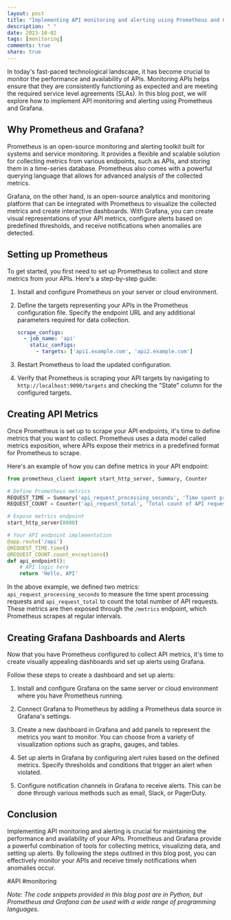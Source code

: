 ```yaml
---
layout: post
title: "Implementing API monitoring and alerting using Prometheus and Grafana"
description: " "
date: 2023-10-02
tags: [monitoring]
comments: true
share: true
---
```


In today's fast-paced technological landscape, it has become crucial to monitor the performance and availability of APIs. Monitoring APIs helps ensure that they are consistently functioning as expected and are meeting the required service level agreements (SLAs). In this blog post, we will explore how to implement API monitoring and alerting using Prometheus and Grafana.

## Why Prometheus and Grafana?

Prometheus is an open-source monitoring and alerting toolkit built for systems and service monitoring. It provides a flexible and scalable solution for collecting metrics from various endpoints, such as APIs, and storing them in a time-series database. Prometheus also comes with a powerful querying language that allows for advanced analysis of the collected metrics.

Grafana, on the other hand, is an open-source analytics and monitoring platform that can be integrated with Prometheus to visualize the collected metrics and create interactive dashboards. With Grafana, you can create visual representations of your API metrics, configure alerts based on predefined thresholds, and receive notifications when anomalies are detected.

## Setting up Prometheus

To get started, you first need to set up Prometheus to collect and store metrics from your APIs. Here's a step-by-step guide:

1. Install and configure Prometheus on your server or cloud environment.

2. Define the targets representing your APIs in the Prometheus configuration file. Specify the endpoint URL and any additional parameters required for data collection.

   ```yaml
   scrape_configs:
     - job_name: 'api'
       static_configs:
         - targets: ['api1.example.com', 'api2.example.com']
   ```

3. Restart Prometheus to load the updated configuration.

4. Verify that Prometheus is scraping your API targets by navigating to `http://localhost:9090/targets` and checking the "State" column for the configured targets.

## Creating API Metrics

Once Prometheus is set up to scrape your API endpoints, it's time to define metrics that you want to collect. Prometheus uses a data model called metrics exposition, where APIs expose their metrics in a predefined format for Prometheus to scrape. 

Here's an example of how you can define metrics in your API endpoint:

```python
from prometheus_client import start_http_server, Summary, Counter

# Define Prometheus metrics
REQUEST_TIME = Summary('api_request_processing_seconds', 'Time spent processing requests')
REQUEST_COUNT = Counter('api_request_total', 'Total count of API requests')

# Expose metrics endpoint
start_http_server(8000)

# Your API endpoint implementation
@app.route('/api')
@REQUEST_TIME.time()
@REQUEST_COUNT.count_exceptions()
def api_endpoint():
    # API logic here
    return 'Hello, API'
```

In the above example, we defined two metrics: `api_request_processing_seconds` to measure the time spent processing requests and `api_request_total` to count the total number of API requests. These metrics are then exposed through the `/metrics` endpoint, which Prometheus scrapes at regular intervals.

## Creating Grafana Dashboards and Alerts

Now that you have Prometheus configured to collect API metrics, it's time to create visually appealing dashboards and set up alerts using Grafana. 

Follow these steps to create a dashboard and set up alerts:

1. Install and configure Grafana on the same server or cloud environment where you have Prometheus running.

2. Connect Grafana to Prometheus by adding a Prometheus data source in Grafana's settings.

3. Create a new dashboard in Grafana and add panels to represent the metrics you want to monitor. You can choose from a variety of visualization options such as graphs, gauges, and tables.

4. Set up alerts in Grafana by configuring alert rules based on the defined metrics. Specify thresholds and conditions that trigger an alert when violated.

5. Configure notification channels in Grafana to receive alerts. This can be done through various methods such as email, Slack, or PagerDuty.

## Conclusion

Implementing API monitoring and alerting is crucial for maintaining the performance and availability of your APIs. Prometheus and Grafana provide a powerful combination of tools for collecting metrics, visualizing data, and setting up alerts. By following the steps outlined in this blog post, you can effectively monitor your APIs and receive timely notifications when anomalies occur.

#API #monitoring 

*Note: The code snippets provided in this blog post are in Python, but Prometheus and Grafana can be used with a wide range of programming languages.*